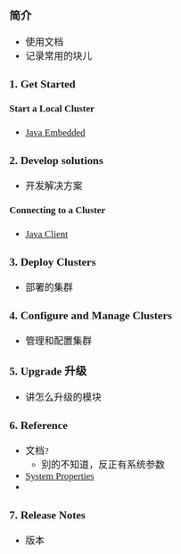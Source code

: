 <span  style="font-family: Simsun,serif; font-size: 17px; ">

### 简介

- 使用文档
- 记录常用的块儿

### 1. Get Started

#### Start a Local Cluster

- [Java Embedded](https://docs.hazelcast.com/hazelcast/latest/getting-started/get-started-java)

### 2. Develop solutions

- 开发解决方案

#### Connecting to a Cluster

- [Java Client](https://docs.hazelcast.com/hazelcast/latest/clients/java)

### 3. Deploy Clusters

- 部署的集群

### 4. Configure and Manage Clusters

- 管理和配置集群

### 5. Upgrade 升级

- 讲怎么升级的模块

### 6. Reference

- 文档?
    - 别的不知道，反正有系统参数
- [System Properties](https://docs.hazelcast.com/hazelcast/latest/system-properties)
- []()

### 7. Release Notes

- 版本

</span>